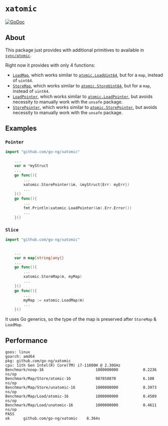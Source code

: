 # `xatomic`

[![GoDoc](https://godoc.org/github.com/go-ng/xatomic?status.svg)](https://pkg.go.dev/github.com/go-ng/xatomic?tab=doc)

## About

This package just provides with additional primitives to available in [`sync/atomic`](https://pkg.go.dev/sync/atomic).

Right now it provides with only 4 functions:

* [`LoadMap`](https://pkg.go.dev/github.com/go-ng/xatomic#LoadMap), which works similar to [`atomic.LoadUint64`](https://pkg.go.dev/sync/atomic#LoadUint64), but for a `map`, instead of `uint64`.
* [`StoreMap`](https://pkg.go.dev/github.com/go-ng/xatomic#StoreMap), which works similar to [`atomic.StoreUint64`](https://pkg.go.dev/sync/atomic#StoreUint64), but for a `map`, instead of `uint64`.
* [`LoadPointer`](https://pkg.go.dev/github.com/go-ng/xatomic#LoadPointer), which works similar to [`atomic.LoadPointer`](https://pkg.go.dev/sync/atomic#LoadPointer), but avoids necessity to manually work with the `unsafe` package.
* [`StorePointer`](https://pkg.go.dev/github.com/go-ng/xatomic#StorePointer), which works similar to [`atomic.StorePointer`](https://pkg.go.dev/sync/atomic#StorePointer), but avoids necessity to manually work with the `unsafe` package.

## Examples

### `Pointer`

```go
import "github.com/go-ng/xatomic"

    ...
    var m *myStruct
    ...
    go func(){
        ...
        xatomic.StorePointer(&m, &myStruct{Err: myErr})
        ...
    }()
    go func(){
        ...
        fmt.Println(xatomic.LoadPointer(&m).Err.Error())
        ...
    }()
```

### `Slice`

```go
import "github.com/go-ng/xatomic"


    ...
    var m map[string]any{}
    ...
    go func(){
        ...
        xatomic.StoreMap(m, myMap)
        ...
    }()
    go func(){
        ...
        myMap := xatomic.LoadMap(m)
        ...
    }()
```

It uses Go generics, so the type of the map is preserved after `StoreMap` & `LoadMap`.

## Performance

```plain
goos: linux
goarch: amd64
pkg: github.com/go-ng/xatomic
cpu: 11th Gen Intel(R) Core(TM) i7-11800H @ 2.30GHz
Benchmark/noop-16                     	1000000000	         0.2236 ns/op
Benchmark/Map/Store/atomic-16         	987858870	         6.108 ns/op
Benchmark/Map/Store/unatomic-16       	1000000000	         0.3973 ns/op
Benchmark/Map/Load/atomic-16          	1000000000	         0.4589 ns/op
Benchmark/Map/Load/unatomic-16        	1000000000	         0.4611 ns/op
PASS
ok  	github.com/go-ng/xatomic	8.364s
```
